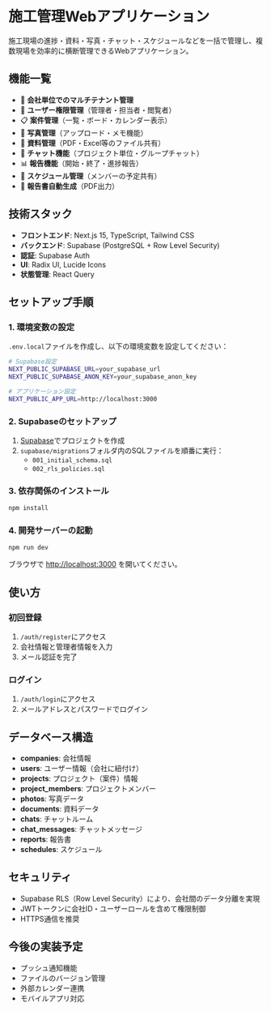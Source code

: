# 施工管理Webアプリケーション

施工現場の進捗・資料・写真・チャット・スケジュールなどを一括で管理し、複数現場を効率的に横断管理できるWebアプリケーション。

## 機能一覧

- 🏢 **会社単位でのマルチテナント管理**
- 👥 **ユーザー権限管理**（管理者・担当者・閲覧者）
- 📋 **案件管理**（一覧・ボード・カレンダー表示）
- 📸 **写真管理**（アップロード・メモ機能）
- 📄 **資料管理**（PDF・Excel等のファイル共有）
- 💬 **チャット機能**（プロジェクト単位・グループチャット）
- 📊 **報告機能**（開始・終了・進捗報告）
- 📅 **スケジュール管理**（メンバーの予定共有）
- 📑 **報告書自動生成**（PDF出力）

## 技術スタック

- **フロントエンド**: Next.js 15, TypeScript, Tailwind CSS
- **バックエンド**: Supabase (PostgreSQL + Row Level Security)
- **認証**: Supabase Auth
- **UI**: Radix UI, Lucide Icons
- **状態管理**: React Query

## セットアップ手順

### 1. 環境変数の設定

`.env.local`ファイルを作成し、以下の環境変数を設定してください：

```bash
# Supabase設定
NEXT_PUBLIC_SUPABASE_URL=your_supabase_url
NEXT_PUBLIC_SUPABASE_ANON_KEY=your_supabase_anon_key

# アプリケーション設定
NEXT_PUBLIC_APP_URL=http://localhost:3000
```

### 2. Supabaseのセットアップ

1. [Supabase](https://supabase.com)でプロジェクトを作成
2. `supabase/migrations`フォルダ内のSQLファイルを順番に実行：
   - `001_initial_schema.sql`
   - `002_rls_policies.sql`

### 3. 依存関係のインストール

```bash
npm install
```

### 4. 開発サーバーの起動

```bash
npm run dev
```

ブラウザで [http://localhost:3000](http://localhost:3000) を開いてください。

## 使い方

### 初回登録

1. `/auth/register`にアクセス
2. 会社情報と管理者情報を入力
3. メール認証を完了

### ログイン

1. `/auth/login`にアクセス
2. メールアドレスとパスワードでログイン

## データベース構造

- **companies**: 会社情報
- **users**: ユーザー情報（会社に紐付け）
- **projects**: プロジェクト（案件）情報
- **project_members**: プロジェクトメンバー
- **photos**: 写真データ
- **documents**: 資料データ
- **chats**: チャットルーム
- **chat_messages**: チャットメッセージ
- **reports**: 報告書
- **schedules**: スケジュール

## セキュリティ

- Supabase RLS（Row Level Security）により、会社間のデータ分離を実現
- JWTトークンに会社ID・ユーザーロールを含めて権限制御
- HTTPS通信を推奨

## 今後の実装予定

- プッシュ通知機能
- ファイルのバージョン管理
- 外部カレンダー連携
- モバイルアプリ対応